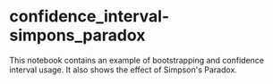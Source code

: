 # confidence_interval-simpons_paradox
This notebook contains an example of bootstrapping and confidence interval usage. It also shows the effect of Simpson's Paradox.
